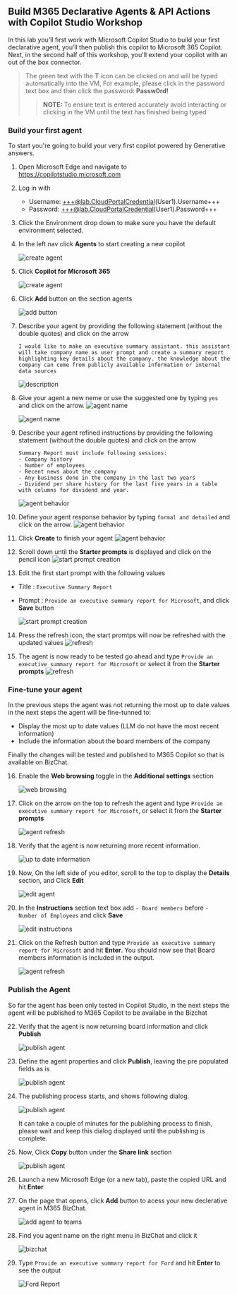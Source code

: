 ## Build M365 Declarative Agents & API Actions with Copilot Studio Workshop

In this lab you’ll first work with Microsoft Copilot Studio to build your first declarative agent, you’ll then publish this copilot to Microsoft 365 Copilot. Next, in the second half of this workshop, you'll extend your copilot with an out of the box connector.

> The green text with the **T** icon can be clicked on and will be typed automatically into the VM, For example, please click in the password text box and then click the password: **Passw0rd!**
>
> > **NOTE:** To ensure text is entered accurately avoid interacting or clicking in the VM until the text has finished being typed

### Build your first agent

To start you're going to build your very first copilot powered by Generative answers.

1. Open Microsoft Edge and navigate to <https://copilotstudio.microsoft.com>
2. Log in with

   - Username: +++@lab.CloudPortalCredential(User1).Username+++
   - Password: +++@lab.CloudPortalCredential(User1).Password+++

3. Click the Environment drop down to make sure you have the default environment selected.

4. In the left nav click **Agents** to start creating a new copilot

   ![create agent](media/create.png)

5. Click **Copilot for Microsoft 365**

   ![create agent](media/agents.png)

6. Click **Add** button on the section agents

   ![add button](media/AddAgent.png)

7. Describe your agent by providing the following statement (without the double quotes) and click on the arrow

   ```
   I would like to make an executive summary assistant. this assistant will take company name as user prompt and create a summary report highlighting key details about the company. the knowledge about the company can come from publicly available information or internal data sources
   ```

   ![description](media/description.png)

8. Give your agent a new neme or use the suggested one by typing `yes` and click on the arrow.
   ![agent name](media/agentname.png)

   ![agent name](media/instructons.png)

9. Describe your agent refined instructions by providing the following statement (without the double quotes) and click on the arrow

   ```
   Summary Report must include following sessions:
   - Company history
   - Number of employees
   - Recent news about the company
   - Any business done in the company in the last two years
   - Dividend per share history for the last five years in a table with columns for dividend and year.
   ```

   ![agent behavior](media/agentbehavior.png)

10. Define your agent response behavior by typing `formal and detailed` and click on the arrow.
    ![agent behavior](media/createbot.png)

11. Click **Create** to finish your agent
    ![agent behavior](media/createbotbutton.png)

12. Scroll down until the **Starter prompts** is displayed and click on the pencil icon
    ![start prompt creation](media/starterprompts.png)

13. Edit the first start prompt with the following values

- Title : `Executive Summary Report`
- Prompt : `Provide an executive summary report for Microsoft`, and click **Save** button

  ![start prompt creation](media/editstarterprompt.png)

14. Press the refresh icon, the start promtps will now be refreshed with the updated values
    ![refresh](media/refresh2.png)

15. The agent is now ready to be tested go ahead and type `Provide an executive summary report for Microsoft` or select it from the **Starter prompts**
    ![refresh](media/reply.png)

### Fine-tune your agent

In the previous steps the agent was not returning the most up to date values in the next steps the agent will be fine-tunned to:

- Display the most up to date values (LLM do not have the most recent information)
- Include the information about the board members of the company

Finally the changes will be tested and published to M365 Copilot so that is available on BizChat.

16. Enable the **Web browsing** toggle in the **Additional settings** section

    ![web browsing](media/webbrowsing.png)

17. Click on the arrow on the top to refresh the agent and type `Provide an executive summary report for Microsoft`, or select it from the **Starter prompts**

    ![agent refresh](media/refresh.png)

18. Verify that the agent is now returning more recent information.

    ![up to date information](media/uptodateinfo.png)

19. Now, On the left side of you editor, scroll to the top to display the **Details** section, and Click **Edit**

    ![edit agent](media/edit.png)

20. In the **Instructions** section text box add `- Board members` before `- Number of Employees` and click **Save**

    ![edit instructions](media/board.png)

21. Click on the Refresh button and type `Provide an executive summary report for Microsoft` and hit **Enter**. You should now see that Board members information is included in the output.

    ![agent refresh](media/board2.png)

### Publish the Agent

So far the agent has been only tested in Copilot Studio, in the next steps the agent will be published to M365 Copilot to be availabe in the Bizchat

22. Verify that the agent is now returning board information and click **Publish**

    ![publish agent](media/publish.png)

23. Define the agent properties and click **Publish**, leaving the pre populated fields as is

    ![publish agent](media/publish2.png)

24. The publishing process starts, and shows following dialog.

    ![publish agent](media/publish3.png)

    It can take a couple of minutes for the publishing process to finish, please wait and keep this dialog displayed until the publishing is complete.

25. Now, Click **Copy** button under the **Share link** section

    ![publish agent](media/publish4.png)

26. Launch a new Microsoft Edge (or a new tab), paste the copied URL and hit **Enter**

27. On the page that opens, click **Add** button to acess your new declerative agent in M365 BizChat.

    ![add agent to teams](media/addbottoteams.png)

28. Find you agent name on the right menu in BizChat and click it

    ![bizchat](media/bizchat.png)

29. Type `Provide an executive summary report for Ford` and hit **Enter** to see the output

    ![Ford Report](media/ford.png)
